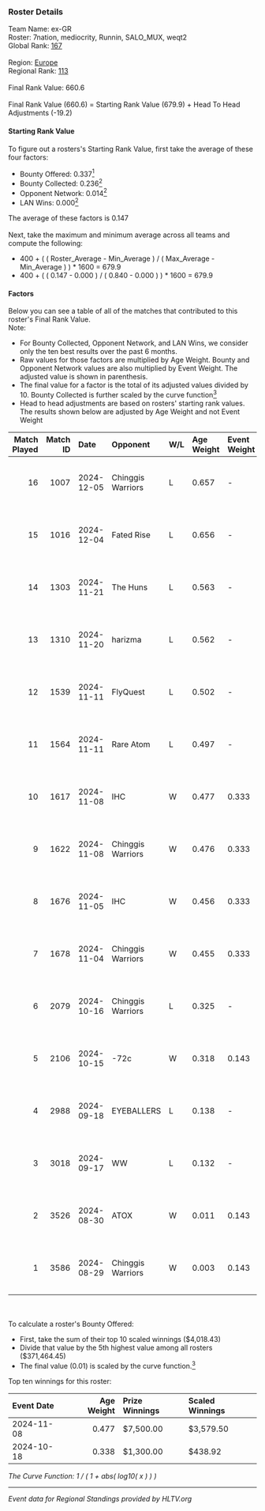 ### Roster Details<br />
Team Name: ex-GR<br />
Roster: 7nation, mediocrity, Runnin, SALO_MUX, weqt2<br />
Global Rank: [167](../../standings_global_2025_02_24.md)<br />
<br />
Region: [Europe]( ../../standings_europe_2025_02_24.md)<br />
Regional Rank: [113]( ../../standings_europe_2025_02_24.md)<br />
<br />
Final Rank Value:  660.6<br />
<br />
Final Rank Value (660.6) = Starting Rank Value (679.9) + Head To Head Adjustments (-19.2)<br />

#### Starting Rank Value<br />
To figure out a rosters's Starting Rank Value, first take the average of these four factors:<br />
- Bounty Offered: 0.337[<sup>1</sup>](#table2)
- Bounty Collected: 0.236[<sup>2</sup>](#table1)
- Opponent Network: 0.014[<sup>2</sup>](#table1)
- LAN Wins: 0.000[<sup>2</sup>](#table1)

The average of these factors is 0.147<br />
<br />
Next, take the maximum and minimum average across all teams and compute the following:<br />
- 400 + ( ( Roster_Average - Min_Average ) / ( Max_Average - Min_Average ) ) * 1600 = 679.9
- 400 + ( ( 0.147 - 0.000 ) / ( 0.840 - 0.000 ) ) * 1600 = 679.9


#### Factors<br />
Below you can see a table of all of the matches that contributed to this roster's Final Rank Value.<br />
Note:<br />

- For Bounty Collected, Opponent Network, and LAN Wins, we consider only the ten best results over the past 6 months.
- Raw values for those factors are multiplied by Age Weight. Bounty and Opponent Network values are also multiplied by Event Weight. The adjusted value is shown in parenthesis.
- The final value for a factor is the total of its adjusted values divided by 10. Bounty Collected is further scaled by the curve function[<sup>3</sup>](#curveFunction)
- Head to head adjustments are based on rosters' starting rank values. The results shown below are adjusted by Age Weight and not Event Weight
<span id="table1"></span><br />


| Match Played | Match ID | Date       | Opponent          | W/L | Age Weight | Event Weight | Bounty Collected | Opponent Network | LAN Wins  | H2H Adj. | Roster                                           |
| -: | -: | :- | :- | :- | :- | :- | :- | :- | :- | -: | :- |
|           16 |     1007 | 2024-12-05 | Chinggis Warriors | L   | 0.657      | -            | -                | -                | -         |    -8.51 | 7nation, mediocrity, Runnin, SALO_MUX, weqt2     |
|           15 |     1016 | 2024-12-04 | Fated Rise        | L   | 0.656      | -            | -                | -                | -         |   -14.80 | 7nation, mediocrity, Runnin, SALO_MUX, weqt2     |
|           14 |     1303 | 2024-11-21 | The Huns          | L   | 0.563      | -            | -                | -                | -         |    -4.90 | mediocrity, Runnin, SALO_MUX, Sange, weqt2       |
|           13 |     1310 | 2024-11-20 | harizma           | L   | 0.562      | -            | -                | -                | -         |    -9.89 | dukefissura, mediocrity, Runnin, SALO_MUX, weqt2 |
|           12 |     1539 | 2024-11-11 | FlyQuest          | L   | 0.502      | -            | -                | -                | -         |    -2.07 | 7nation, mediocrity, Runnin, SALO_MUX, weqt2     |
|           11 |     1564 | 2024-11-11 | Rare Atom         | L   | 0.497      | -            | -                | -                | -         |    -4.84 | 7nation, mediocrity, Runnin, SALO_MUX, weqt2     |
|           10 |     1617 | 2024-11-08 | IHC               | W   | 0.477      | 0.333        | 0.003 (0.001)    | 0.083 (0.013)    | 0 (0.000) |     6.65 | 7nation, mediocrity, Runnin, SALO_MUX, weqt2     |
|            9 |     1622 | 2024-11-08 | Chinggis Warriors | W   | 0.476      | 0.333        | 0.015 (0.002)    | 0.374 (0.059)    | 0 (0.000) |     9.01 | 7nation, mediocrity, Runnin, SALO_MUX, weqt2     |
|            8 |     1676 | 2024-11-05 | IHC               | W   | 0.456      | 0.333        | 0.003 (0.000)    | 0.083 (0.013)    | 0 (0.000) |     6.46 | 7nation, mediocrity, Runnin, SALO_MUX, weqt2     |
|            7 |     1678 | 2024-11-04 | Chinggis Warriors | W   | 0.455      | 0.333        | 0.015 (0.002)    | 0.374 (0.057)    | 0 (0.000) |     9.02 | 7nation, mediocrity, Runnin, SALO_MUX, weqt2     |
|            6 |     2079 | 2024-10-16 | Chinggis Warriors | L   | 0.325      | -            | -                | -                | -         |    -3.79 | 7nation, mediocrity, Overdue, SALO_MUX, weqt2    |
|            5 |     2106 | 2024-10-15 | -72c              | W   | 0.318      | 0.143        | 0.001 (0.000)    | 0.000 (0.000)    | 0 (0.000) |     2.89 | 7nation, mediocrity, Overdue, SALO_MUX, weqt2    |
|            4 |     2988 | 2024-09-18 | EYEBALLERS        | L   | 0.138      | -            | -                | -                | -         |    -1.70 | 7nation, mediocrity, Runnin, SALO_MUX, weqt2     |
|            3 |     3018 | 2024-09-17 | WW                | L   | 0.132      | -            | -                | -                | -         |    -3.07 | 7nation, mediocrity, Runnin, SALO_MUX, weqt2     |
|            2 |     3526 | 2024-08-30 | ATOX              | W   | 0.011      | 0.143        | 0.056 (0.000)    | 0.540 (0.001)    | 0 (0.000) |     0.30 | 7nation, mediocrity, Runnin, SALO_MUX, weqt2     |
|            1 |     3586 | 2024-08-29 | Chinggis Warriors | W   | 0.003      | 0.143        | 0.000 (0.000)    | 0.012 (0.000)    | 0 (0.000) |     0.03 | 7nation, mediocrity, Runnin, SALO_MUX, weqt2     |

<br />
<span id="table2"></span><br />
To calculate a roster's Bounty Offered:<br />

- First, take the sum of their top 10 scaled winnings ($4,018.43)
- Divide that value by the 5th highest value among all rosters ($371,464.45)
- The final value (0.01) is scaled by the curve function.[<sup>3</sup>](#curveFunction)

Top ten winnings for this roster:<br />

| Event Date | Age Weight | Prize Winnings | Scaled Winnings |
| :- | -: | :- | :- |
| 2024-11-08 |      0.477 | $7,500.00      | $3,579.50       |
| 2024-10-18 |      0.338 | $1,300.00      | $438.92         |


<span id="curveFunction"></span>_The Curve Function: 1 / ( 1 + abs( log10( x ) ) )_<br />

---
_Event data for Regional Standings provided by HLTV.org_<br />
